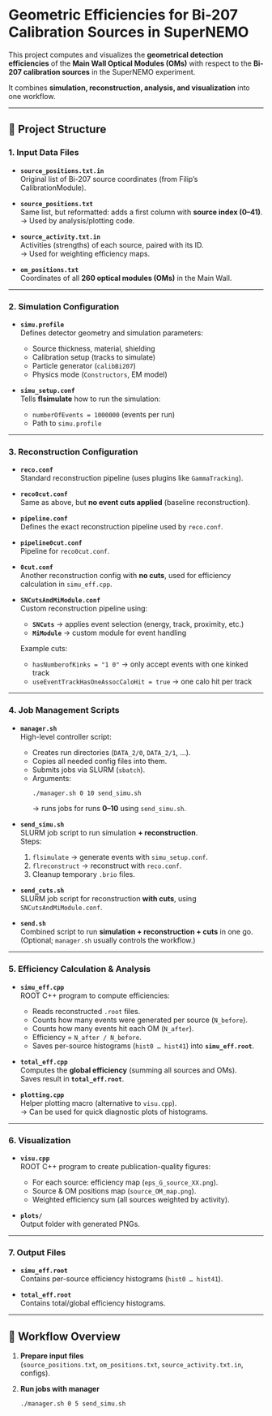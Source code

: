 # Geometric Efficiencies for Bi-207 Calibration Sources in SuperNEMO

This project computes and visualizes the **geometrical detection efficiencies** of the **Main Wall Optical Modules (OMs)** with respect to the **Bi-207 calibration sources** in the SuperNEMO experiment.

It combines **simulation, reconstruction, analysis, and visualization** into one workflow.

---

## 📂 Project Structure

### 1. Input Data Files

- **`source_positions.txt.in`**  
  Original list of Bi-207 source coordinates (from Filip’s CalibrationModule).  

- **`source_positions.txt`**  
  Same list, but reformatted: adds a first column with **source index (0–41)**.  
  → Used by analysis/plotting code.  

- **`source_activity.txt.in`**  
  Activities (strengths) of each source, paired with its ID.  
  → Used for weighting efficiency maps.  

- **`om_positions.txt`**  
  Coordinates of all **260 optical modules (OMs)** in the Main Wall.  

---

### 2. Simulation Configuration

- **`simu.profile`**  
  Defines detector geometry and simulation parameters:  
  - Source thickness, material, shielding  
  - Calibration setup (tracks to simulate)  
  - Particle generator (`calibBi207`)  
  - Physics mode (`Constructors`, EM model)  

- **`simu_setup.conf`**  
  Tells **flsimulate** how to run the simulation:  
  - `numberOfEvents = 1000000` (events per run)  
  - Path to `simu.profile`  

---

### 3. Reconstruction Configuration

- **`reco.conf`**  
  Standard reconstruction pipeline (uses plugins like `GammaTracking`).  

- **`reco0cut.conf`**  
  Same as above, but **no event cuts applied** (baseline reconstruction).  

- **`pipeline.conf`**  
  Defines the exact reconstruction pipeline used by `reco.conf`.  

- **`pipeline0cut.conf`**  
  Pipeline for `reco0cut.conf`.  

- **`0cut.conf`**  
  Another reconstruction config with **no cuts**, used for efficiency calculation in `simu_eff.cpp`.  

- **`SNCutsAndMiModule.conf`**  
  Custom reconstruction pipeline using:  
  - **`SNCuts`** → applies event selection (energy, track, proximity, etc.)  
  - **`MiModule`** → custom module for event handling  

  Example cuts:  
  - `hasNumberofKinks = "1 0"` → only accept events with one kinked track  
  - `useEventTrackHasOneAssocCaloHit = true` → one calo hit per track  

---

### 4. Job Management Scripts

- **`manager.sh`**  
  High-level controller script:  
  - Creates run directories (`DATA_2/0`, `DATA_2/1`, …).  
  - Copies all needed config files into them.  
  - Submits jobs via SLURM (`sbatch`).  
  - Arguments:  
    ```sh
    ./manager.sh 0 10 send_simu.sh
    ```
    → runs jobs for runs **0–10** using `send_simu.sh`.

- **`send_simu.sh`**  
  SLURM job script to run simulation **+ reconstruction**.  
  Steps:  
  1. `flsimulate` → generate events with `simu_setup.conf`.  
  2. `flreconstruct` → reconstruct with `reco.conf`.  
  3. Cleanup temporary `.brio` files.  

- **`send_cuts.sh`**  
  SLURM job script for reconstruction **with cuts**, using `SNCutsAndMiModule.conf`.  

- **`send.sh`**  
  Combined script to run **simulation + reconstruction + cuts** in one go.  
  (Optional; `manager.sh` usually controls the workflow.)  

---

### 5. Efficiency Calculation & Analysis

- **`simu_eff.cpp`**  
  ROOT C++ program to compute efficiencies:  
  - Reads reconstructed `.root` files.  
  - Counts how many events were generated per source (`N_before`).  
  - Counts how many events hit each OM (`N_after`).  
  - Efficiency = `N_after / N_before`.  
  - Saves per-source histograms (`hist0 … hist41`) into **`simu_eff.root`**.  

- **`total_eff.cpp`**  
  Computes the **global efficiency** (summing all sources and OMs).  
  Saves result in **`total_eff.root`**.  

- **`plotting.cpp`**  
  Helper plotting macro (alternative to `visu.cpp`).  
  → Can be used for quick diagnostic plots of histograms.  

---

### 6. Visualization

- **`visu.cpp`**  
  ROOT C++ program to create publication-quality figures:  
  - For each source: efficiency map (`eps_G_source_XX.png`).  
  - Source & OM positions map (`source_OM_map.png`).  
  - Weighted efficiency sum (all sources weighted by activity).  

- **`plots/`**  
  Output folder with generated PNGs.  

---

### 7. Output Files

- **`simu_eff.root`**  
  Contains per-source efficiency histograms (`hist0 … hist41`).  

- **`total_eff.root`**  
  Contains total/global efficiency histograms.  

---

## 🔄 Workflow Overview

1. **Prepare input files**  
   (`source_positions.txt`, `om_positions.txt`, `source_activity.txt.in`, configs).  

2. **Run jobs with manager**  
   ```sh
   ./manager.sh 0 5 send_simu.sh
